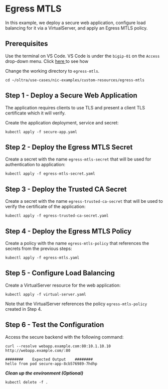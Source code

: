 # Egress MTLS

In this example, we deploy a secure web application, configure load balancing for it via a VirtualServer, and apply an Egress MTLS policy.

## Prerequisites

Use the terminal on VS Code. VS Code is under the `bigip-01` on the `Access` drop-down menu. Click <a href="https://raw.githubusercontent.com/F5EMEA/oltra/main/vscode.png"> here </a> to see how 

Change the working directory to `egress-mtls`.
```
cd ~/oltra/use-cases/nic-examples/custom-resources/egress-mtls
```

## Step 1 - Deploy a Secure Web Application
The application requires clients to use TLS and present a client TLS certificate which it will verify.

Create the application deployment, service and secret:
```
kubectl apply -f secure-app.yaml
```

## Step 2 - Deploy the Egress MTLS Secret

Create a secret with the name `egress-mtls-secret` that will be used for authentication to application:
```
kubectl apply -f egress-mtls-secret.yaml
```

## Step 3 - Deploy the Trusted CA Secret

Create a secret with the name `egress-trusted-ca-secret` that will be used to verify the certificate of the application:
```
kubectl apply -f egress-trusted-ca-secret.yaml
```

## Step 4 - Deploy the Egress MTLS Policy

Create a policy with the name `egress-mtls-policy` that references the secrets from the previous steps:
```
kubectl apply -f egress-mtls.yaml
```

## Step 5 - Configure Load Balancing

Create a VirtualServer resource for the web application:
```
kubectl apply -f virtual-server.yaml
```

Note that the VirtualServer references the policy `egress-mtls-policy` created in Step 4.

## Step 6 - Test the Configuration

Access the secure backend with the following command:
```
curl --resolve webapp.example.com:80:10.1.10.10 http://webapp.example.com/:80

########    Expected Output    ########
hello from pod secure-app-8cb576989-7hdhp
```

***Clean up the environment (Optional)***
```
kubectl delete -f .
```    